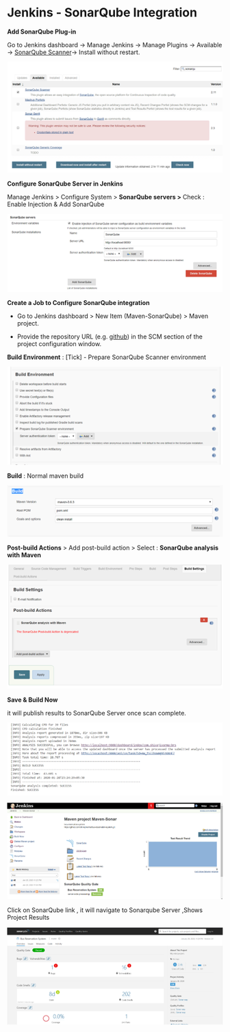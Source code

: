 Jenkins - SonarQube Integration
===============================

**Add SonarQube Plug-in**

Go to Jenkins dashboard -\> Manage Jenkins -\> Manage Plugins -\> Available -\>
[SonarQube Scanner](https://plugins.jenkins.io/sonar)-\> Install without
restart.

![](media/7e915c5c71451dd0486d13b2cca08320.png)

**Configure SonarQube Server in Jenkins**

Manage Jenkins \> Configure System \> **SonarQube servers \>** Check : Enable
Injection & Add SonarQube

![](media/0de98b1e012db93e8aea30cd74e8e60a.png)

**Create a Job to Configure SonarQube integration**

-   Go to Jenkins dashboard \> New Item (Maven-SonarQube) \> Maven project.

-   Provide the repository URL (e.g.
    [github](https://github.com/shivajivarma/bus-reservation-system)) in the SCM
    section of the project configuration window.

**Build Environment** : [Tick] - Prepare SonarQube Scanner environment

![](media/25c97aeb30f73dfd89288896bd12baf9.png)

**Build** : Normal maven build

![](media/dbdaf5e06fadc306ff4ac17146eb7938.png)

**Post-build Actions** \> Add post-build action \> Select : **SonarQube analysis
with Maven**

![](media/70efbdce136e580139a48974d2d9a52a.png)

**Save & Build Now**

it will publish results to SonarQube Server once scan complete.

![](media/e06a38cb549b71dadd549a18c76d6c36.png)

![](media/7b9c77d0238abe485a60917e54ea0f75.png)

Click on SonarQube link , it will navigate to Sonarqube Server ,Shows Project
Results

![](media/e10c1cf77b37c6c9d2ed8c9d57bebef3.png)
